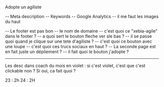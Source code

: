Adopte un agiliste

-- Meta description
-- Keywords
-- Google Analytics
-- il me faut les images du haut

-- Le footer est pas bon
-- le nom de domaine
-- c'est quoi ce "xebia-agile" dans le footer ?
-- a quoi sert le bouton fleche ver sle bas ?
-- il se passe quoi quand je clique sur une tete d'agiliste ?
-- c'est quoi ce bouton avec une loupe
-- c'est quoi ces trucs sociaux en haut ?
-- La seconde page est en fait juste un dépliement ?
-- il fait quoi le bouton j'adopte ?


************

Les desc dans coach du mois en violet : si c'est violet, c'est que c'est clickable non ? Si oui, ca fait quoi ?


23 : 2h
24 : 2H

